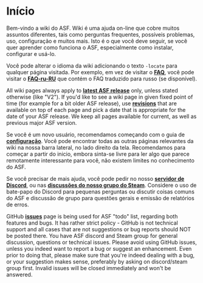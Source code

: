 # Início

Bem-vindo a wiki do ASF. Wiki é uma ajuda on-line que cobre muitos assuntos diferentes, tais como perguntas frequentes, possíveis problemas, uso, configuração e muitos mais. Isto é o que você deve seguir, se você quer aprender como funciona o ASF, especialmente como instalar, configurar e usá-lo.

Você pode alterar o idioma da wiki adicionando o texto `-locate` para qualquer página visitada. Por exemplo, em vez de visitar o **[FAQ](https://github.com/JustArchi/ArchiSteamFarm/wiki/FAQ)**, você pode visitar o **[FAQ-ru-RU](https://github.com/JustArchi/ArchiSteamFarm/wiki/FAQ-ru-RU)** que contém o FAQ traduzido para russo (se disponível).

All wiki pages always apply to **[latest ASF release](https://github.com/JustArchi/ArchiSteamFarm/releases)** only, unless stated otherwise (like "V2"). If you'd like to see a wiki page in given fixed point of time (for example for a bit older ASF release), use **[revisions](https://github.com/JustArchi/ArchiSteamFarm/wiki/_history)** that are available on top of each page and pick a date that is appropriate for the date of your ASF release. We keep all pages available for current, as well as previous major ASF version.

Se você é um novo usuário, recomendamos começando com o guia de **[configuração](https://github.com/JustArchi/ArchiSteamFarm/wiki/Setting-up)**. Você pode encontrar todas as outras páginas relevantes da wiki na nossa barra lateral, no lado direito da tela. Recomendamos para começar a partir do inicio, embora sinta-se livre para ler algo que parece remotamente interessante para você, não existem limites no conhecimento do ASF.

Se você precisar de mais ajuda, você pode pedir no nosso **[servidor de Discord](https://discord.gg/hSQgt8j)**, ou nas **[discussões do nosso grupo do Steam](https://steamcommunity.com/groups/ascfarm/discussions/1)**. Considere o uso de bate-papo do Discord para pequenas perguntas ou discutir coisas comuns do ASF e discussão de grupo para questões gerais e emissão de relatórios de erros.

GitHub **[issues](https://github.com/JustArchi/ArchiSteamFarm/issues)** page is being used for ASF "todo" list, regarding both features and bugs. It has rather strict policy - GitHub is not technical support and all cases that are not suggestions or bug reports should NOT be posted there. You have ASF discord and Steam group for general discussion, questions or technical issues. Please avoid using GitHub issues, unless you indeed want to report a bug or suggest an enhancement. Even prior to doing that, please make sure that you're indeed dealing with a bug, or your suggestion makes sense, preferably by asking on discord/steam group first. Invalid issues will be closed immediately and won't be answered.